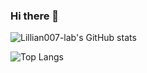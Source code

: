 ### Hi there 👋

![Lillian007-lab's GitHub stats](https://github-readme-stats-lillian007-lab.vercel.app/api?username=Lillian007-lab&count_private=true)

![Top Langs](https://github-readme-stats-lillian007-lab.vercel.app/api/top-langs/?username=Lillian007-lab&count_private=true)

<!--
**Lillian007-lab/Lillian007-lab** is a ✨ _special_ ✨ repository because its `README.md` (this file) appears on your GitHub profile.

Here are some ideas to get you started:

- 🔭 I’m currently working on ...
- 🌱 I’m currently learning ...
- 👯 I’m looking to collaborate on ...
- 🤔 I’m looking for help with ...
- 💬 Ask me about ...
- 📫 How to reach me: ...
- 😄 Pronouns: ...
- ⚡ Fun fact: ...
-->
